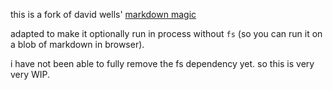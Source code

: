 this is a fork of david wells' [markdown magic](https://github.com/DavidWells/markdown-magic)

adapted to make it optionally run in process without `fs` (so you can run it on a blob of markdown in browser).

i have not been able to fully remove the fs dependency yet. so this is very very WIP.
